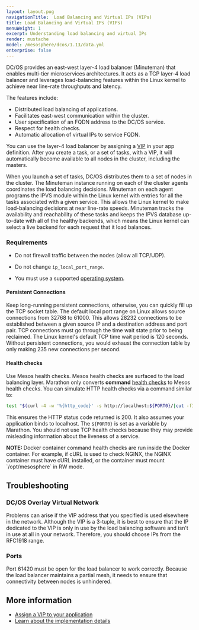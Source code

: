 ```yaml
---
layout: layout.pug
navigationTitle:  Load Balancing and Virtual IPs (VIPs)
title: Load Balancing and Virtual IPs (VIPs)
menuWeight: 1
excerpt: Understanding load balancing and virtual IPs
render: mustache
model: /mesosphere/dcos/1.13/data.yml
enterprise: false
---
```



DC/OS provides an east-west layer-4 load balancer (Minuteman) that enables multi-tier microservices architectures. It acts as a TCP layer-4 load balancer and leverages load-balancing features within the Linux kernel to achieve near line-rate throughputs and latency.

The features include:
- Distributed load balancing of applications.
- Facilitates east-west communication within the cluster.
- User specification of an FQDN address to the DC/OS service.
- Respect for health checks.
- Automatic allocation of virtual IPs to service FQDN.

You can use the layer-4 load balancer by assigning a [VIP](/mesosphere/dcos/1.13/networking/load-balancing-vips/virtual-ip-addresses/) in your app definition. After you create a task, or a set of tasks, with a VIP, it will automatically become available to all nodes in the cluster, including the masters.

When you launch a set of tasks, DC/OS distributes them to a set of nodes in the cluster. The Minuteman instance running on each of the cluster agents coordinates the load balancing decisions. Minuteman on each agent programs the IPVS module within the Linux kernel with entries for all the tasks associated with a given service. This allows the Linux kernel to make load-balancing decisions at near line-rate speeds. Minuteman tracks the availability and reachability of these tasks and keeps the IPVS database up-to-date with all of the healthy backends, which means the Linux kernel can select a live backend for each request that it load balances.

### Requirements

-  Do not firewall traffic between the nodes (allow all TCP/UDP).
-  Do not change `ip_local_port_range`.

-  You must use a supported [operating system](/mesosphere/dcos/1.13/installing/production/system-requirements/).

#### Persistent Connections
Keep long-running persistent connections, otherwise, you can quickly fill up the TCP socket table. The default local port range on Linux allows source connections from 32768 to 61000. This allows 28232 connections to be established between a given source IP and a destination address and port pair. TCP connections must go through the time wait state prior to being reclaimed. The Linux kernel's default TCP time wait period is 120 seconds. Without persistent connections, you would exhaust the connection table by only making 235 new connections per second.

#### Health checks
Use Mesos health checks. Mesos health checks are surfaced to the load balancing layer. Marathon only converts **command** [health checks](/mesosphere/dcos/1.13/deploying-services/creating-services/health-checks/) to Mesos health checks. You can simulate HTTP health checks via a command similar to:

 ```bash
 test "$(curl -4 -w '%{http_code}' -s http://localhost:${PORT0}/|cut -f1 -d" ")" == 200
 ```

 This ensures the HTTP status code returned is 200. It also assumes your application binds to localhost. The `${PORT0}` is set as a variable by Marathon. You should not use TCP health checks because they may provide misleading information about the liveness of a service.

<p class="message--note"><strong>NOTE: </strong>Docker container command health checks are run inside the Docker container. For example, if cURL is used to check NGINX, the NGINX container must have cURL installed, or the container must mount `/opt/mesosphere` in RW mode.</p>

## Troubleshooting

### DC/OS Overlay Virtual Network
Problems can arise if the VIP address that you specified is used elsewhere in the network. Although the VIP is a 3-tuple, it is best to ensure that the IP dedicated to the VIP is only in use by the load balancing software and isn't in use at all in your network. Therefore, you should choose IPs from the RFC1918 range.

### Ports
Port 61420 must be open for the load balancer to work correctly. Because the load balancer maintains a partial mesh, it needs to ensure that connectivity between nodes is unhindered.

## More information

- [Assign a VIP to your application](/mesosphere/dcos/1.13/networking/load-balancing-vips/virtual-ip-addresses/)
- [Learn about the implementation details](https://github.com/dcos/minuteman)
